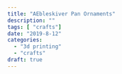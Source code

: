 ```yaml
---
title: "AEbleskiver Pan Ornaments"
description: ""
tags: [ "crafts"]
date: "2019-8-12"
categories:
  - "3d printing"
  - "crafts"
draft: true
---
```


